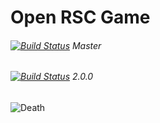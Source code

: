 # Open RSC Game
###### [![Build Status](https://travis-ci.org/Open-RSC/Game.svg?branch=master)](https://travis-ci.org/Open-RSC/Game) Master
###### [![Build Status](https://travis-ci.org/Open-RSC/Game.svg?branch=2.0.0)](https://travis-ci.org/Open-RSC/Game) 2.0.0

![Death](https://i.imgur.com/tzLgEwV.png)
